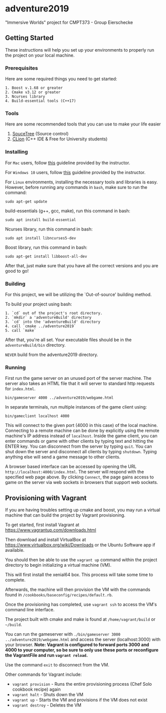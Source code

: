 # adventure2019

"Immersive Worlds" project for CMPT373 - Group Eierschecke

## Getting Started

These instructions will help you set up your environments to properly run the project on your local machine.

### Prerequisites

Here are some required things you need to get started:

```
1. Boost v.1.68 or greater
2. Cmake v3.12 or greater
3. Ncurses library
4. Build-essential tools (C++17)
```

### Tools

Here are some recommended tools that you can use to make your life easier


1. [SouceTree](https://www.sourcetreeapp.com) (Source control)
2. [CLion](https://www.jetbrains.com/student/) (C++ IDE & Free for University students)


### Installing
For `Mac` users, follow [this](https://coursys.sfu.ca/2019sp-cmpt-373-d1/discussion/topic/guideline-for-mac-users/) guideline provided by the instructor.

For `Windows 10` users, follow [this](https://coursys.sfu.ca/2019sp-cmpt-373-d1/discussion/topic/for-windows-users/) guideline provided by the instructor.

For `Linux` environments, installing the necessary tools and libraries is easy. However, before running any commands in `bash`, make sure to run the command:

```
sudo apt-get update
```

build-essentials (g++, gcc, make), run this command in bash:

```
sudo apt install build-essential
```

Ncurses library, run this command in bash:

```
sudo apt install libncurses5-dev
```

Boost library, run this command in bash:

```
sudo apt-get install libboost-all-dev
```

After that, just make sure that you have all the correct versions and you are good to go!

### Building

For this project, we will be utilizing the `Out-of-source' building method.

To build your project using bash:

```
1. `cd` out of the project's root directory.
2. `mkdir` a 'adventureBuild' directory
3. `cd` into the 'adventureBuild' directory
4. call `cmake ../adventure2019`
5. call `make`
```

After that, you're all set. Your executable files should be in the `adventureBuild/bin` directory.

`NEVER` build from the adventure2019 directory.

### Running
First run the game server on an unused port of the server machine. The server also takes an HTML file that it will server to standard http requests for `index.html`.

```
bin/gameserver 4000 ../adventure2019/webgame.html
```

In separate terminals, run multiple instances of the game client using:

```
bin/gameclient localhost 4000
```

This will connect to the given port (4000 in this case) of the local machine. Connecting to a remote machine can be done by explicitly using the remote machine's IP address instead of `localhost`. Inside the game client, you can enter commands or game with other clients by typing text and hitting the ENTER key. You can disconnect from the server by typing `quit`. You can shut down the server and disconnect all clients by typing `shutdown`. Typing anything else will send a game message to other clients.

A browser based interface can be accessed by opening the URL `http://localhost:4000/index.html`. The server will respond with the specified web page above. By clicking `Connect`, the page gains access to game on the server via web sockets in browsers that support web sockets.

## Provisioning with Vagrant

If you are having troubles setting up cmake and boost, you may run a virtual machine that can build the project by Vagrant provisioning.

To get started, first install Vagrant at https://www.vagrantup.com/downloads.html

Then download and install VirtualBox at https://www.virtualbox.org/wiki/Downloads or the Ubuntu Software app if available.

You should then be able to use the ```vagrant up``` command within the project directory to begin initializing a virtual machine (VM).

This will first install the xenial64 box. This process will take some time to complete.

Afterwards, the machine will then provision the VM with the commands found in ```/cookbooks/baseconfig/recipes/default.rb```.

Once the provisioning has completed, use ```vagrant ssh``` to access the VM's command line interface.

The project built with cmake and make is found at ```/home/vagrant/build``` or ```~/build```.

You can run the gameserver with ```./bin/gameserver 3000 ../adventure2019/webgame.html``` and access the server (localhost:3000) with your browser.
**Note: Vagrant is configured to forward ports 3000 and 4000 to your computer, so be sure to only use these ports or reconfigure the VagrantFile and run ```vagrant reload```.**

Use the command ```exit``` to disconnect from the VM.

Other commands for Vagrant include:
  - ```vagrant provision``` - Runs the entire provisioning process (Chef Solo cookbook recipe) again
  - ```vagrant halt``` - Shuts down the VM
  - ```vagrant up``` - Starts the VM and provisions if the VM does not exist
  - ```vagrant destroy``` - Deletes the VM
